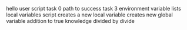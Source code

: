 hello user script
task 0
path to success
task 3
environment variable lists
local variables
script creates a new local variable
creates new global variable
addition to true knowledge
divided by divide
